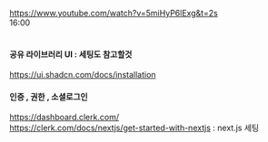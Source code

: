 https://www.youtube.com/watch?v=5miHyP6lExg&t=2s
<br />
16:00
<br /><br />

#### 공유 라이브러리 UI : 세팅도 참고할것
https://ui.shadcn.com/docs/installation
<br />
#### 인증 , 권한 , 소셜로그인
https://dashboard.clerk.com/
<br />
https://clerk.com/docs/nextjs/get-started-with-nextjs : next.js 세팅 
